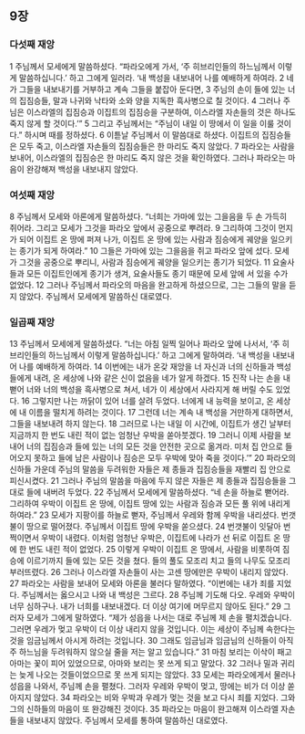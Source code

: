 ## 9장
### 다섯째 재앙
1 주님께서 모세에게 말씀하셨다. “파라오에게 가서, ‘주 히브리인들의 하느님께서 이렇게 말씀하십니다.’ 하고 그에게 일러라. ‘내 백성을 내보내어 나를 예배하게 하여라.
2 네가 그들을 내보내기를 거부하고 계속 그들을 붙잡아 둔다면,
3 주님의 손이 들에 있는 너의 집짐승들, 말과 나귀와 낙타와 소와 양을 지독한 흑사병으로 칠 것이다.
4 그러나 주님은 이스라엘의 집짐승과 이집트의 집짐승을 구분하여, 이스라엘 자손들의 것은 하나도 죽지 않게 할 것이다.’”
5 그리고 주님께서는 “주님이 내일 이 땅에서 이 일을 이룰 것이다.” 하시며 때를 정하셨다.
6 이튿날 주님께서 이 말씀대로 하셨다. 이집트의 집짐승들은 모두 죽고, 이스라엘 자손들의 집짐승들은 한 마리도 죽지 않았다.
7 파라오는 사람을 보내어, 이스라엘의 집짐승은 한 마리도 죽지 않은 것을 확인하였다. 그러나 파라오는 마음이 완강해져 백성을 내보내지 않았다.
### 여섯째 재앙
8 주님께서 모세와 아론에게 말씀하셨다. “너희는 가마에 있는 그을음을 두 손 가득히 쥐어라. 그리고 모세가 그것을 파라오 앞에서 공중으로 뿌려라.
9 그리하여 그것이 먼지가 되어 이집트 온 땅에 퍼져 나가, 이집트 온 땅에 있는 사람과 짐승에게 궤양을 일으키는 종기가 되게 하여라.”
10 그들은 가마에 있는 그을음을 쥐고 파라오 앞에 섰다. 모세가 그것을 공중으로 뿌리니, 사람과 짐승에게 궤양을 일으키는 종기가 되었다.
11 요술사들과 모든 이집트인에게 종기가 생겨, 요술사들도 종기 때문에 모세 앞에 서 있을 수가 없었다.
12 그러나 주님께서 파라오의 마음을 완고하게 하셨으므로, 그는 그들의 말을 듣지 않았다. 주님께서 모세에게 말씀하신 대로였다.
### 일곱째 재앙
13 주님께서 모세에게 말씀하셨다. “너는 아침 일찍 일어나 파라오 앞에 나서서, ‘주 히브리인들의 하느님께서 이렇게 말씀하십니다.’ 하고 그에게 말하여라. ‘내 백성을 내보내어 나를 예배하게 하여라.
14 이번에는 내가 온갖 재앙을 너 자신과 너의 신하들과 백성들에게 내려, 온 세상에 나와 같은 신이 없음을 네가 알게 하겠다.
15 진작 나는 손을 내뻗어 너와 너의 백성을 흑사병으로 쳐서, 네가 이 세상에서 사라지게 해 버릴 수도 있었다.
16 그렇지만 나는 까닭이 있어 너를 살려 두었다. 너에게 내 능력을 보이고, 온 세상에 내 이름을 떨치게 하려는 것이다.
17 그런데 너는 계속 내 백성을 거만하게 대하면서, 그들을 내보내려 하지 않는다.
18 그러므로 나는 내일 이 시간에, 이집트가 생긴 날부터 지금까지 한 번도 내린 적이 없는 엄청난 우박을 쏟아붓겠다.
19 그러니 이제 사람을 보내어 너의 집짐승과 들에 있는 너의 모든 것을 안전한 곳으로 옮겨라. 미처 집 안으로 들어오지 못하고 들에 남은 사람이나 짐승은 모두 우박에 맞아 죽을 것이다.’”
20 파라오의 신하들 가운데 주님의 말씀을 두려워한 자들은 제 종들과 집짐승들을 재빨리 집 안으로 피신시켰다.
21 그러나 주님의 말씀을 마음에 두지 않은 자들은 제 종들과 집짐승들을 그대로 들에 내버려 두었다.
22 주님께서 모세에게 말씀하셨다. “네 손을 하늘로 뻗어라. 그리하여 우박이 이집트 온 땅에, 이집트 땅에 있는 사람과 짐승과 모든 풀 위에 내리게 하여라.”
23 모세가 지팡이를 하늘로 뻗자, 주님께서 우레와 함께 우박을 내리셨다. 번갯불이 땅으로 떨어졌다. 주님께서 이집트 땅에 우박을 쏟으셨다.
24 번갯불이 잇달아 번쩍이면서 우박이 내렸다. 이처럼 엄청난 우박은, 이집트에 나라가 선 뒤로 이집트 온 땅에 한 번도 내린 적이 없었다.
25 이렇게 우박이 이집트 온 땅에서, 사람을 비롯하여 짐승에 이르기까지 들에 있는 모든 것을 쳤다. 들의 풀도 모조리 치고 들의 나무도 모조리 부러뜨렸다.
26 그러나 이스라엘 자손들이 사는 고센 땅에만은 우박이 내리지 않았다.
27 파라오는 사람을 보내어 모세와 아론을 불러다 말하였다. “이번에는 내가 죄를 지었다. 주님께서는 옳으시고 나와 내 백성은 그르다.
28 주님께 기도해 다오. 우레와 우박이 너무 심하구나. 내가 너희를 내보내겠다. 더 이상 여기에 머무르지 않아도 된다.”
29 그러자 모세가 그에게 말하였다. “제가 성읍을 나서는 대로 주님께 제 손을 펼치겠습니다. 그러면 우레가 멎고 우박이 더 이상 내리지 않을 것입니다. 이는 세상이 주님께 속한다는 것을 임금님께서 아시게 하려는 것입니다.
30 그래도 임금님과 임금님의 신하들이 아직 주 하느님을 두려워하지 않으실 줄을 저는 알고 있습니다.”
31 마침 보리는 이삭이 패고 아마는 꽃이 피어 있었으므로, 아마와 보리는 못 쓰게 되고 말았다.
32 그러나 밀과 귀리는 늦게 나오는 것들이었으므로 못 쓰게 되지는 않았다.
33 모세는 파라오에게서 물러나 성읍을 나와서, 주님께 손을 펼쳤다. 그러자 우레와 우박이 멎고, 땅에는 비가 더 이상 쏟아지지 않았다.
34 파라오는 비와 우박과 우레가 멎는 것을 보고 다시 죄를 지었다. 그와 그의 신하들의 마음이 또 완강해진 것이다.
35 파라오는 마음이 완고해져 이스라엘 자손들을 내보내지 않았다. 주님께서 모세를 통하여 말씀하신 대로였다.
